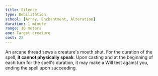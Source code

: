 ```yaml
---
title: Silence
type: Debilitation
school: [Array, Enchantment, Alteration]
duration: 1 minute
range: 10 meters
aoe: Target creature
cost: 22
---
```

An arcane thread sews a creature's mouth shut. For 
the duration of the spell, **it cannot physically speak**. Upon casting and at the beginning of each turn for the spell's duration, it may make a Will test against you, ending the spell upon succeeding.
